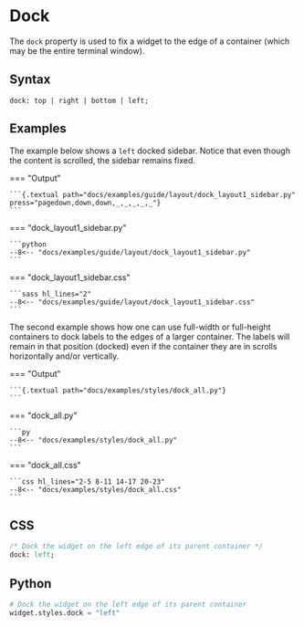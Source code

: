 # Dock

The `dock` property is used to fix a widget to the edge of a container (which may be the entire terminal window).

## Syntax

```
dock: top | right | bottom | left;
```

## Examples

The example below shows a `left` docked sidebar.
Notice that even though the content is scrolled, the sidebar remains fixed.

=== "Output"

    ```{.textual path="docs/examples/guide/layout/dock_layout1_sidebar.py" press="pagedown,down,down,_,_,_,_,_"}
    ```

=== "dock_layout1_sidebar.py"

    ```python
    --8<-- "docs/examples/guide/layout/dock_layout1_sidebar.py"
    ```

=== "dock_layout1_sidebar.css"

    ```sass hl_lines="2"
    --8<-- "docs/examples/guide/layout/dock_layout1_sidebar.css"
    ```

The second example shows how one can use full-width or full-height containers to dock labels to the edges of a larger container.
The labels will remain in that position (docked) even if the container they are in scrolls horizontally and/or vertically.

=== "Output"

    ```{.textual path="docs/examples/styles/dock_all.py"}
    ```

=== "dock_all.py"

    ```py
    --8<-- "docs/examples/styles/dock_all.py"
    ```

=== "dock_all.css"

    ```css hl_lines="2-5 8-11 14-17 20-23"
    --8<-- "docs/examples/styles/dock_all.css"
    ```

## CSS

```sass
/* Dock the widget on the left edge of its parent container */
dock: left;
```

## Python

```python
# Dock the widget on the left edge of its parent container
widget.styles.dock = "left"
```
